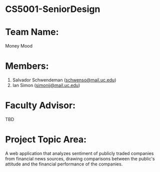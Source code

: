 # CS5001-SeniorDesign

# Team Name:

Money Mood

# Members:

1. Salvador Schwendeman (schwenso@mail.uc.edu)
2. Ian Simon (simonij@mail.uc.edu)

# Faculty Advisor:

TBD

# Project Topic Area:

A web application that analyzes sentiment of publicly traded companies from financial news sources, drawing comparisons between the public's attitude and the financial performance of the companies.
